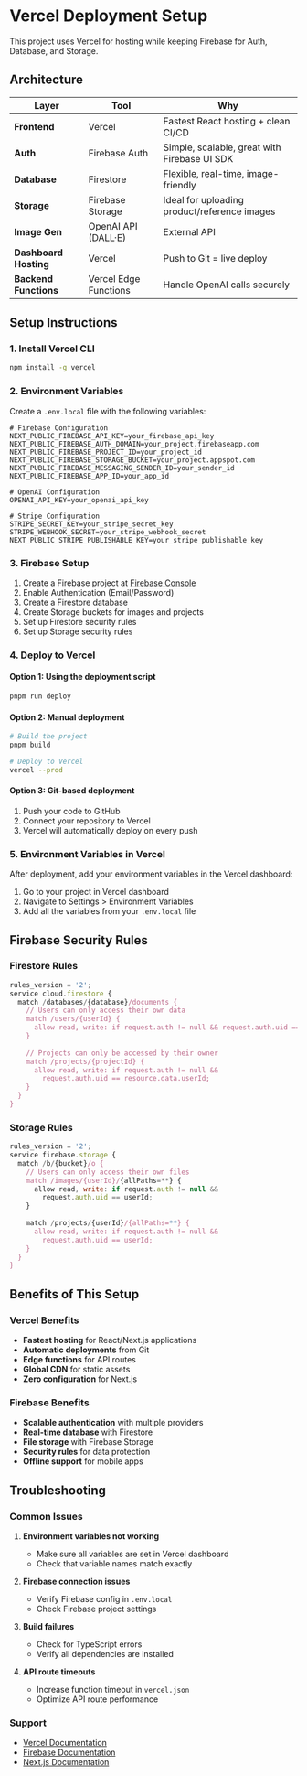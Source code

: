 # Vercel Deployment Setup

This project uses Vercel for hosting while keeping Firebase for Auth, Database, and Storage.

## Architecture

| Layer | Tool | Why |
|-------|------|-----|
| **Frontend** | Vercel | Fastest React hosting + clean CI/CD |
| **Auth** | Firebase Auth | Simple, scalable, great with Firebase UI SDK |
| **Database** | Firestore | Flexible, real-time, image-friendly |
| **Storage** | Firebase Storage | Ideal for uploading product/reference images |
| **Image Gen** | OpenAI API (DALL·E) | External API |
| **Dashboard Hosting** | Vercel | Push to Git = live deploy |
| **Backend Functions** | Vercel Edge Functions | Handle OpenAI calls securely |

## Setup Instructions

### 1. Install Vercel CLI

```bash
npm install -g vercel
```

### 2. Environment Variables

Create a `.env.local` file with the following variables:

```env
# Firebase Configuration
NEXT_PUBLIC_FIREBASE_API_KEY=your_firebase_api_key
NEXT_PUBLIC_FIREBASE_AUTH_DOMAIN=your_project.firebaseapp.com
NEXT_PUBLIC_FIREBASE_PROJECT_ID=your_project_id
NEXT_PUBLIC_FIREBASE_STORAGE_BUCKET=your_project.appspot.com
NEXT_PUBLIC_FIREBASE_MESSAGING_SENDER_ID=your_sender_id
NEXT_PUBLIC_FIREBASE_APP_ID=your_app_id

# OpenAI Configuration
OPENAI_API_KEY=your_openai_api_key

# Stripe Configuration
STRIPE_SECRET_KEY=your_stripe_secret_key
STRIPE_WEBHOOK_SECRET=your_stripe_webhook_secret
NEXT_PUBLIC_STRIPE_PUBLISHABLE_KEY=your_stripe_publishable_key
```

### 3. Firebase Setup

1. Create a Firebase project at [Firebase Console](https://console.firebase.google.com/)
2. Enable Authentication (Email/Password)
3. Create a Firestore database
4. Create Storage buckets for images and projects
5. Set up Firestore security rules
6. Set up Storage security rules

### 4. Deploy to Vercel

#### Option 1: Using the deployment script
```bash
pnpm run deploy
```

#### Option 2: Manual deployment
```bash
# Build the project
pnpm build

# Deploy to Vercel
vercel --prod
```

#### Option 3: Git-based deployment
1. Push your code to GitHub
2. Connect your repository to Vercel
3. Vercel will automatically deploy on every push

### 5. Environment Variables in Vercel

After deployment, add your environment variables in the Vercel dashboard:

1. Go to your project in Vercel dashboard
2. Navigate to Settings > Environment Variables
3. Add all the variables from your `.env.local` file

## Firebase Security Rules

### Firestore Rules

```javascript
rules_version = '2';
service cloud.firestore {
  match /databases/{database}/documents {
    // Users can only access their own data
    match /users/{userId} {
      allow read, write: if request.auth != null && request.auth.uid == userId;
    }
    
    // Projects can only be accessed by their owner
    match /projects/{projectId} {
      allow read, write: if request.auth != null && 
        request.auth.uid == resource.data.userId;
    }
  }
}
```

### Storage Rules

```javascript
rules_version = '2';
service firebase.storage {
  match /b/{bucket}/o {
    // Users can only access their own files
    match /images/{userId}/{allPaths=**} {
      allow read, write: if request.auth != null && 
        request.auth.uid == userId;
    }
    
    match /projects/{userId}/{allPaths=**} {
      allow read, write: if request.auth != null && 
        request.auth.uid == userId;
    }
  }
}
```

## Benefits of This Setup

### Vercel Benefits
- **Fastest hosting** for React/Next.js applications
- **Automatic deployments** from Git
- **Edge functions** for API routes
- **Global CDN** for static assets
- **Zero configuration** for Next.js

### Firebase Benefits
- **Scalable authentication** with multiple providers
- **Real-time database** with Firestore
- **File storage** with Firebase Storage
- **Security rules** for data protection
- **Offline support** for mobile apps

## Troubleshooting

### Common Issues

1. **Environment variables not working**
   - Make sure all variables are set in Vercel dashboard
   - Check that variable names match exactly

2. **Firebase connection issues**
   - Verify Firebase config in `.env.local`
   - Check Firebase project settings

3. **Build failures**
   - Check for TypeScript errors
   - Verify all dependencies are installed

4. **API route timeouts**
   - Increase function timeout in `vercel.json`
   - Optimize API route performance

### Support

- [Vercel Documentation](https://vercel.com/docs)
- [Firebase Documentation](https://firebase.google.com/docs)
- [Next.js Documentation](https://nextjs.org/docs) 